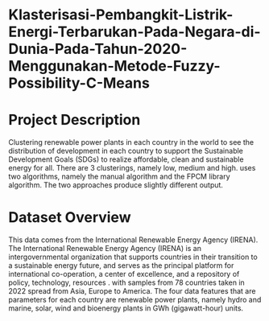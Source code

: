 # Klasterisasi-Pembangkit-Listrik-Energi-Terbarukan-Pada-Negara-di-Dunia-Pada-Tahun-2020-Menggunakan-Metode-Fuzzy-Possibility-C-Means

# Project Description
Clustering renewable power plants in each country in the world to see the distribution of development in each country to support the Sustainable Development Goals (SDGs) to realize affordable, clean and sustainable energy for all. There are 3 clusterings, namely low, medium and high. uses two algorithms, namely the manual algorithm and the FPCM library algorithm. The two approaches produce slightly different output.

# Dataset Overview
This data comes from the International Renewable Energy Agency (IRENA). The International Renewable Energy Agency (IRENA) is an intergovernmental organization that supports countries in their transition to a sustainable energy future, and serves as the principal platform for international co-operation, a center of excellence, and a repository of policy, technology, resources . with samples from 78 countries taken in 2022 spread from Asia, Europe to America. The four data features that are parameters for each country are renewable power plants, namely hydro and marine, solar, wind and bioenergy plants in GWh (gigawatt-hour) units.

